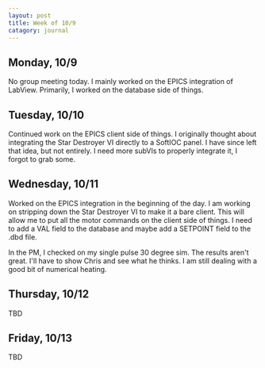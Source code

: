 ```yaml
---
layout: post
title: Week of 10/9
catagory: journal
---
```

## Monday, 10/9
No group meeting today. I mainly worked on the EPICS integration of LabView. Primarily, I worked on the database side of things.

## Tuesday, 10/10
Continued work on the EPICS client side of things. I originally thought about integrating the Star Destroyer VI directly to a SoftIOC panel. I have since left that idea, but not entirely. I need more subVIs to properly integrate it, I forgot to grab some.

## Wednesday, 10/11
Worked on the EPICS integration in the beginning of the day. I am working on stripping down the Star Destroyer VI to make it a bare client. This will allow me to put all the motor commands on the client side of things. I need to add a VAL field to the database and maybe add a SETPOINT field to the .dbd file.

In the PM, I checked on my single pulse 30 degree sim. The results aren't great. I'll have to show Chris and see what he thinks. I am still dealing with a good bit of numerical heating.

## Thursday, 10/12
TBD

## Friday, 10/13
TBD
